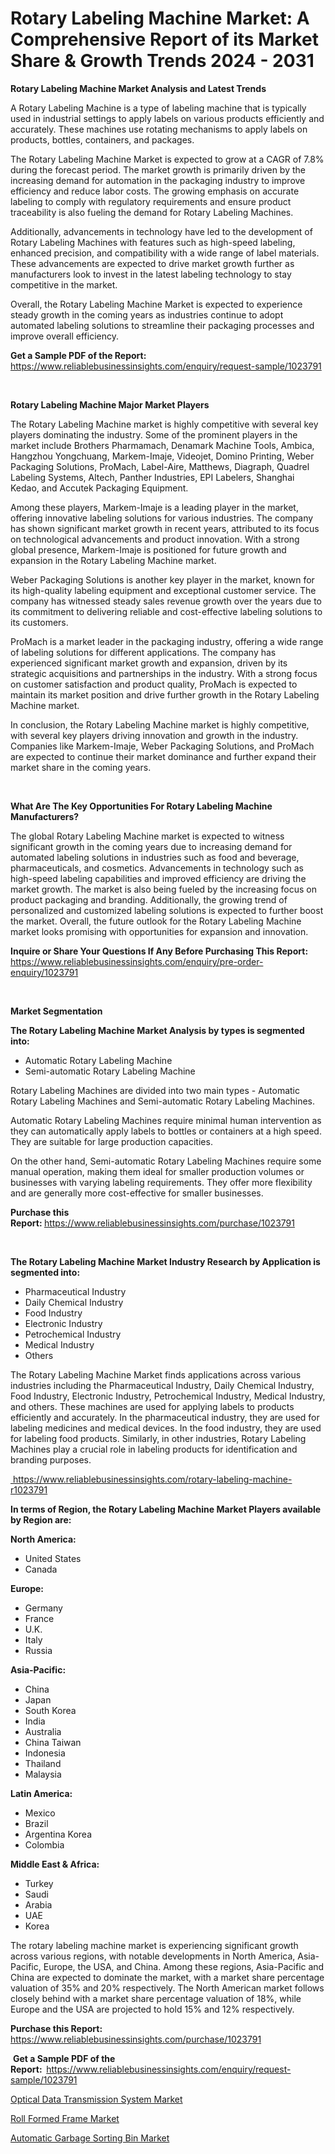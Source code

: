<p><h1>Rotary Labeling Machine Market: A Comprehensive Report of its Market Share & Growth Trends 2024 - 2031</h1></p><p><strong>Rotary Labeling Machine Market Analysis and Latest Trends</strong></p>
<p><p>A Rotary Labeling Machine is a type of labeling machine that is typically used in industrial settings to apply labels on various products efficiently and accurately. These machines use rotating mechanisms to apply labels on products, bottles, containers, and packages.</p><p>The Rotary Labeling Machine Market is expected to grow at a CAGR of 7.8% during the forecast period. The market growth is primarily driven by the increasing demand for automation in the packaging industry to improve efficiency and reduce labor costs. The growing emphasis on accurate labeling to comply with regulatory requirements and ensure product traceability is also fueling the demand for Rotary Labeling Machines.</p><p>Additionally, advancements in technology have led to the development of Rotary Labeling Machines with features such as high-speed labeling, enhanced precision, and compatibility with a wide range of label materials. These advancements are expected to drive market growth further as manufacturers look to invest in the latest labeling technology to stay competitive in the market.</p><p>Overall, the Rotary Labeling Machine Market is expected to experience steady growth in the coming years as industries continue to adopt automated labeling solutions to streamline their packaging processes and improve overall efficiency.</p></p>
<p><strong>Get a Sample PDF of the Report:&nbsp;</strong> <a href="https://www.reliablebusinessinsights.com/enquiry/request-sample/1023791">https://www.reliablebusinessinsights.com/enquiry/request-sample/1023791</a></p>
<p>&nbsp;</p>
<p><strong>Rotary Labeling Machine Major Market Players</strong></p>
<p><p>The Rotary Labeling Machine market is highly competitive with several key players dominating the industry. Some of the prominent players in the market include Brothers Pharmamach, Denamark Machine Tools, Ambica, Hangzhou Yongchuang, Markem-Imaje, Videojet, Domino Printing, Weber Packaging Solutions, ProMach, Label-Aire, Matthews, Diagraph, Quadrel Labeling Systems, Altech, Panther Industries, EPI Labelers, Shanghai Kedao, and Accutek Packaging Equipment.</p><p>Among these players, Markem-Imaje is a leading player in the market, offering innovative labeling solutions for various industries. The company has shown significant market growth in recent years, attributed to its focus on technological advancements and product innovation. With a strong global presence, Markem-Imaje is positioned for future growth and expansion in the Rotary Labeling Machine market.</p><p>Weber Packaging Solutions is another key player in the market, known for its high-quality labeling equipment and exceptional customer service. The company has witnessed steady sales revenue growth over the years due to its commitment to delivering reliable and cost-effective labeling solutions to its customers.</p><p>ProMach is a market leader in the packaging industry, offering a wide range of labeling solutions for different applications. The company has experienced significant market growth and expansion, driven by its strategic acquisitions and partnerships in the industry. With a strong focus on customer satisfaction and product quality, ProMach is expected to maintain its market position and drive further growth in the Rotary Labeling Machine market.</p><p>In conclusion, the Rotary Labeling Machine market is highly competitive, with several key players driving innovation and growth in the industry. Companies like Markem-Imaje, Weber Packaging Solutions, and ProMach are expected to continue their market dominance and further expand their market share in the coming years.</p></p>
<p>&nbsp;</p>
<p><strong>What Are The Key Opportunities For Rotary Labeling Machine Manufacturers?</strong></p>
<p><p>The global Rotary Labeling Machine market is expected to witness significant growth in the coming years due to increasing demand for automated labeling solutions in industries such as food and beverage, pharmaceuticals, and cosmetics. Advancements in technology such as high-speed labeling capabilities and improved efficiency are driving the market growth. The market is also being fueled by the increasing focus on product packaging and branding. Additionally, the growing trend of personalized and customized labeling solutions is expected to further boost the market. Overall, the future outlook for the Rotary Labeling Machine market looks promising with opportunities for expansion and innovation.</p></p>
<p><strong>Inquire or Share Your Questions If Any Before Purchasing This Report:</strong> <a href="https://www.reliablebusinessinsights.com/enquiry/pre-order-enquiry/1023791">https://www.reliablebusinessinsights.com/enquiry/pre-order-enquiry/1023791</a></p>
<p>&nbsp;</p>
<p><strong>Market Segmentation</strong></p>
<p><strong>The Rotary Labeling Machine Market Analysis by types is segmented into:</strong></p>
<p><ul><li>Automatic Rotary Labeling Machine</li><li>Semi-automatic Rotary Labeling Machine</li></ul></p>
<p><p>Rotary Labeling Machines are divided into two main types - Automatic Rotary Labeling Machines and Semi-automatic Rotary Labeling Machines. </p><p>Automatic Rotary Labeling Machines require minimal human intervention as they can automatically apply labels to bottles or containers at a high speed. They are suitable for large production capacities.</p><p>On the other hand, Semi-automatic Rotary Labeling Machines require some manual operation, making them ideal for smaller production volumes or businesses with varying labeling requirements. They offer more flexibility and are generally more cost-effective for smaller businesses.</p></p>
<p><strong>Purchase this Report:&nbsp;</strong><a href="https://www.reliablebusinessinsights.com/purchase/1023791">https://www.reliablebusinessinsights.com/purchase/1023791</a></p>
<p>&nbsp;</p>
<p><strong>The Rotary Labeling Machine Market Industry Research by Application is segmented into:</strong></p>
<p><ul><li>Pharmaceutical Industry</li><li>Daily Chemical Industry</li><li>Food Industry</li><li>Electronic Industry</li><li>Petrochemical Industry</li><li>Medical Industry</li><li>Others</li></ul></p>
<p><p>The Rotary Labeling Machine Market finds applications across various industries including the Pharmaceutical Industry, Daily Chemical Industry, Food Industry, Electronic Industry, Petrochemical Industry, Medical Industry, and others. These machines are used for applying labels to products efficiently and accurately. In the pharmaceutical industry, they are used for labeling medicines and medical devices. In the food industry, they are used for labeling food products. Similarly, in other industries, Rotary Labeling Machines play a crucial role in labeling products for identification and branding purposes.</p></p>
<p><a href="https://www.reliablebusinessinsights.com/rotary-labeling-machine-r1023791">&nbsp;https://www.reliablebusinessinsights.com/rotary-labeling-machine-r1023791</a></p>
<p><strong>In terms of Region, the Rotary Labeling Machine Market Players available by Region are:</strong></p>
<p>
    <p> <strong> North America: </strong>
        <ul>
            <li>United States</li>
            <li>Canada</li>
        </ul>
        </p> 
    <p> <strong> Europe: </strong>
        <ul>
            <li>Germany</li>
            <li>France</li>
            <li>U.K.</li>
            <li>Italy</li>
            <li>Russia</li>
        </ul>
        </p> 
    <p> <strong> Asia-Pacific: </strong>
        <ul>
            <li>China</li>
            <li>Japan</li>
            <li>South Korea</li>
            <li>India</li>
            <li>Australia</li>
            <li>China Taiwan</li>
            <li>Indonesia</li>
            <li>Thailand</li>
            <li>Malaysia</li>
        </ul>
        </p> 
    <p> <strong> Latin America: </strong>
        <ul>
            <li>Mexico</li>
            <li>Brazil</li>
            <li>Argentina Korea</li>
            <li>Colombia</li>
        </ul>
        </p> 
    <p> <strong> Middle East & Africa: </strong>
        <ul>
            <li>Turkey</li>
            <li>Saudi</li>
            <li>Arabia</li>
            <li>UAE</li>
            <li>Korea</li>
        </ul>
    </p>
    </p>
<p><p>The rotary labeling machine market is experiencing significant growth across various regions, with notable developments in North America, Asia-Pacific, Europe, the USA, and China. Among these regions, Asia-Pacific and China are expected to dominate the market, with a market share percentage valuation of 35% and 20% respectively. The North American market follows closely behind with a market share percentage valuation of 18%, while Europe and the USA are projected to hold 15% and 12% respectively.</p></p>
<p><strong>Purchase this Report: </strong><a href="https://www.reliablebusinessinsights.com/purchase/1023791">https://www.reliablebusinessinsights.com/purchase/1023791</a></p>
<p>&nbsp;<strong>Get a Sample PDF of the Report:&nbsp;&nbsp;</strong><a href="https://www.reliablebusinessinsights.com/enquiry/request-sample/1023791">https://www.reliablebusinessinsights.com/enquiry/request-sample/1023791</a></p>
<p><strong></strong></p>
<p><p><a href="https://github.com/irjbaube82/Market-Research-Report-List-1/blob/main/optical-data-transmission-system-market.md">Optical Data Transmission System Market</a></p><p><a href="https://github.com/abdillahsp58/Market-Research-Report-List-1/blob/main/roll-formed-frame-market.md">Roll Formed Frame Market</a></p><p><a href="https://github.com/wybrqqeb6/Market-Research-Report-List-1/blob/main/automatic-garbage-sorting-bin-market.md">Automatic Garbage Sorting Bin Market</a></p></p>